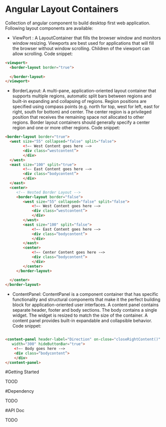 # Angular Layout Containers

Collection of angular component to build desktop first web application. Following layout components are available:

- ViewPort : A LayoutContainer that fills the browser window and monitors window resizing. Viewports are best used for applications that will fill the browser without window scrolling. Children of the viewport can allow scrolling. Code snippet:

```html
<viewport>
  <border-layout border="true">
  
  </border-layout>
</viewport>

```

- BorderLayout: A multi-pane, application-oriented layout container that supports multiple regions, automatic split bars between regions and built-in expanding and collapsing of regions.
Region positions are specified using compass points (e.g. north for top, west for left, east for right, south for bottom) and center. The center region is a privileged position that receives the remaining space not allocated to other regions. Border layout containers should generally specify a center region and one or more other regions. Code snippet:

```html
<border-layout border="true">
  <west size="55" collapsed="false" split="false">
    	<!—- West Content goes here -—>
    	<div class=“westcontent”>
    	</div>
  </west>
  <east size="100" split="true">
     	<!—- East Content goes here -—>
    	<div class=“bodycontent”>
    	</div>
  </east>
  <center>
     <!-- Nested Border Layout -->
     <border-layout border="false">
        <west size="55" collapsed="false" split="false">
          	<!—- West Content goes here -—>
          	<div class=“westcontent”>
          	</div>
        </west>
        <east size="100" split="false">
           	<!—- East Content goes here -—>
          	<div class=“bodycontent”>
          	</div>
        </east>
        <center>
            <!—- Center Content goes here -—>
          	<div class=“bodycontent”>
          	</div>
        </center>
     </border-layout>
  
  </center>
</border-layout>

```
  
  
- ContentPanel: ContentPanel is a component container that has specific functionality and structural components that make it the perfect building block for application-oriented user interfaces. A content panel contains separate header, footer and body sections. The body contains a single widget. The widget is resized to match the size of the container. A content panel provides built-in expandable and collapsible behavior. Code snippet:

```html

<content-panel header-label="Direction" on-close="closeRightContent()" collapsed=“false” height="300" 
   width="300" hideButtonBar="true">
	<!—- Body goes here -—>
	<div class=“bodycontent”>
	</div>
</content-panel>

```

#Getting Started

TOOD

#Dependency

TODO

#API Doc

TODO

